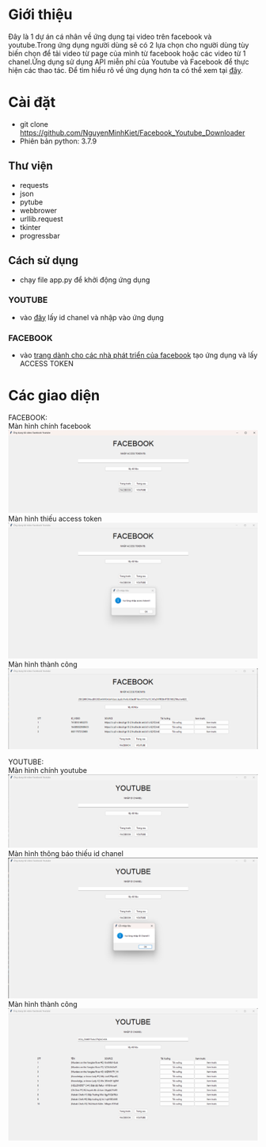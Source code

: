 # Giới thiệu
Đây là 1 dự án cá nhân về ứng dụng tại video trên facebook và youtube.Trong ứng dụng người dùng sẽ có 2 lựa chọn cho người dùng tùy biến chọn để tải video từ page của mình từ facebook hoặc các video từ 1 chanel.Ứng dụng sử dụng API miễn phí của Youtube và Facebook để thực hiện các thao tác. Để tìm hiểu rõ về ứng dụng hơn ta có thể xem tại [đây](3120410270_NguyenMinhKiet_Facebook_Youtube_Downloader).
# Cài đặt
* git clone https://github.com/NguyenMinhKiet/Facebook_Youtube_Downloader
* Phiên bản python: 3.7.9

## Thư viện
* requests            
* json                
* pytube              
* webbrower           
* urllib.request      
* tkinter             
* progressbar     

## Cách sử dụng
* chạy file app.py để khởi động ứng dụng
### YOUTUBE
* vào [đây](https://commentpicker.com/youtube-channel-id.php) lấy id chanel và nhập vào ứng dụng
### FACEBOOK
* vào [trang dành cho các nhà phát triển của facebook](https://developers.facebook.com/?locale=vi_VN) tạo ứng dụng và lấy ACCESS TOKEN
# Các giao diện
FACEBOOK:\
Màn hình chính facebook
![Màn hình chính facebook](ManHinhChinhFacebook.png)
Màn hình thiếu access token
![Màn hình thiếu access token](thongbaoThieuACCESSTOKEN.png)
Màn hình thành công
![Màn hình thành công](ketquaFACEBOOK.png)

YOUTUBE:\
Màn hình chính youtube
![Màn hình chính youtube](ManHinhChinhYoutube.png)
Màn hình thông báo thiếu id chanel
![Màn hình thông báo thiếu  id chanel](thongbaoThieuIDCHANEL.png)
Màn hình thành công
![Màn hình thành công](ketquaYOUTUBE.png)
